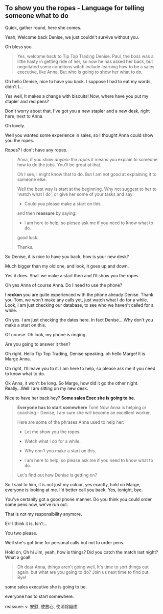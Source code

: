 ## To show you the ropes - Language for telling someone what to do

Quick, gather round, here she comes. 

Yeah, Welcome back Denise, we just couldn't survive without you. 

Oh bless you.

> Yes, welcome back to Tip Top Trading Denise. Paul, the boss was a little hasty in getting ride of her, so now he has asked her back, but negotiated some conditons witch include learning how to be a sales executive, like Anna. But who is going to show her what to do.

Oh hello Denise, nice to have you back. I suppose I had to eat my words, didn't I...

Yes well, It makes a change with biscuits! Now, where have you put my stapler and red pens? 

Don't worry about that, I've got you a new stapler and a new desk, right here, next to Anna. 

Oh lovely.

Well you wanted some experience in sales, so I thought Anna could show you the ropes. 

Ropes? I don't have any ropes.

> Anna, if you *show anyone the ropes* it means you explain to someone how to do the jobs. You'll be great at that. 
> 
> Oh I see, I might know that to do. But I am not good at explaining it to someone else. 
> 
> Well the best way is start at the beginning. Why not suggest to her to 'watch what I do', or give her some of your tasks and say: 
> 
> * Could you please make a start on this.
> 
> and then **reassure** by saying: 
> 
> * I am here to help, so plesae ask me if you need to know what to do. 
> 
> good luck. 
> 
> Thanks.

So Denise, it is nice to have you back, how is your new desk?

Much bigger than my old one, and look, it goes up and down.

Yes it does. Shall we make a start then and I'll show you the ropes. 

Oh yes Anna of course Anna. Do I need to use the phone? 

I **reckon** you are quite experienced with the phone already Denise. Thank you Tom, we won't make any calls yet, just watch what I do for a while. Look, I am just checking our database, to see who we haven't called for a while. 

Oh yes. I am just checking the dates here. In fact Denise... Why don't you make a start on this.

Of course. Oh look, my phone is ringing. 

Are you going to answer it then?

Oh right. Hello Tip Top Trading, Denise speaking. oh hello Marge! It is Marge Anna. 

Oh right, I'll leave you to it. I am here to help, so please ask me if you need to know what to do. 

Ok Anna, it won't be long. So Marge, how did it go the other night. Really...Well I am sitting on my new desk. 

Nice to have her back hey? **Some sales Exec she is going to be**. 

> **Everyone has to start somewhere** Tom! Now Anna is helping or coaching - Denise, I am sure she will become an excellent worker, 
> 
> Here are some of the phrases Anna used to help her:
> 
> * Let me show you the ropes.
> 
> * Watch what I do for a while.
> 
> * Why don't you make a start on this.
> 
> * I am here to help, so please ask me if you need to know what to do.
> 
> Let's find out how Denise is getting on? 

So I said to him, it is not just my colour, yes exactly, hold on Marge, everyone is looking at me. I'd better call you back. Yes, tonight, bye.

You've certanily got a good phone manner. Do you think you could order some pens now, we've run out. 

That is not my responsibility anymore. 

Err I think it is. Isn't...

You two please. 

Well she's got time for personal calls but not to order pens. 

Hold on, Oh hi Jim, yeah, how is things? Did you catch the match last night? What a goal! 

> Oh dear Anna, things aren't going well, It's time to sort things out again. but what are you going to do? Join us next time to find out. Bye!

some sales executive she is going to be.

everyone has to start somewhere.

reassure: v. 安慰, 使放心, 使消除疑虑.
